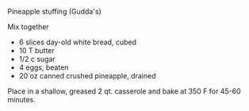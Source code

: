 Pineapple stuffing (Gudda's)

Mix together

* 6 slices day-old white bread, cubed
* 10 T butter
* 1/2 c sugar
* 4 eggs, beaten
* 20 oz canned crushed pineapple, drained

Place in a shallow, greased 2 qt. casserole and bake at 350 F for 45-60 minutes.
